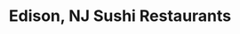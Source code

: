 ---
layout: city
title: Edison, NJ Sushi Restaurants
permalink: /new-jersey/edison/
stateAbbr: NJ
stateName: New Jersey
cityName: Edison
---